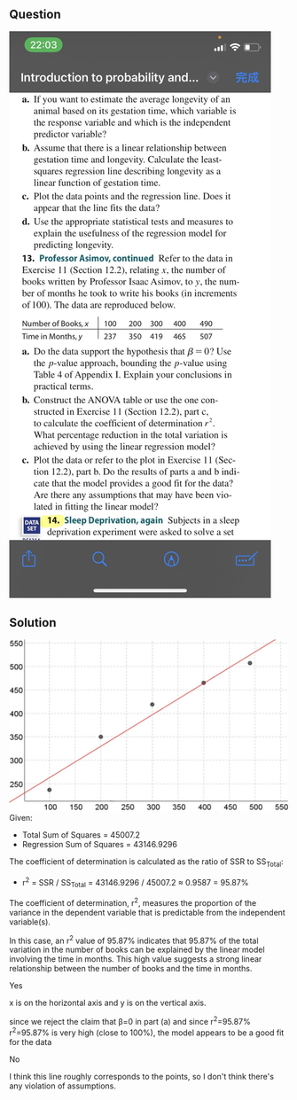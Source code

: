 ## Question
![image](https://github.com/HWTeng-Course/202402-Statistics/blob/main/Images/S__31916035.jpg)

## Solution
![image](https://github.com/HWTeng-Course/202402-Statistics/blob/main/Images/S__12.3.13ans.jpg)
Given:
- Total Sum of Squares = 45007.2
- Regression Sum of Squares = 43146.9296

The coefficient of determination is calculated as the ratio of SSR to SS<sub>Total</sub>:

- r<sup>2</sup> = SSR / SS<sub>Total</sub> = 43146.9296 / 45007.2 ≈ 0.9587 = 95.87%

The coefficient of determination, r<sup>2</sup>, measures the proportion of the variance in the dependent variable that is predictable from the independent variable(s).

In this case, an r<sup>2</sup> value of 95.87% indicates that 95.87% of the total variation in the number of books can be explained by the linear model involving the time in months. This high value suggests a strong linear relationship between the number of books and the time in months.

Yes

x is on the horizontal axis and y is on the vertical axis.

since we reject the claim that β=0 in part (a) and since r<sup>2</sup>=95.87%
r<sup>2</sup>=95.87% is very high (close to 100%), the model appears to be a good fit for the data

No

I think this line roughly corresponds to the points, so I don't think there's any violation of assumptions.
